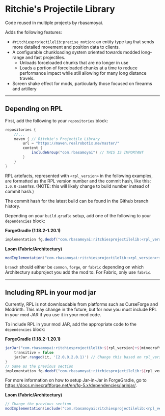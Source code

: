 # Ritchie's Projectile Library

Code reused in multiple projects by rbasamoyai.

Adds the following features:
- `#ritchiesprojectilelib:precise_motion`: an entity type tag that sends more detailed movement and position data to clients.
- A configurable chunkloading system oriented towards modded long-range and fast projectiles.
  - Unloads forceloaded chunks that are no longer in use
  - Loads a portion of forceloaded chunks at a time to reduce performance impact while still allowing for many long distance travels.
- Screen shake effect for mods, particularly those focused on firearms and artillery

---

## Depending on RPL

First, add the following to your `repositories` block:
```gradle
repositories {
    //...
    maven { // Ritchie's Projectile Library
        url = "https://maven.realrobotix.me/master/"
        content {
            includeGroup("com.rbasamoyai") // THIS IS IMPORTANT
        }
    }
}
```

RPL artefacts, represented with `<rpl_version>` in the following examples, are
formatted as the RPL version number and the commit hash, like this: `1.0.0-3a68f88`.
(NOTE: this will likely change to build number instead of commit hash.)

The commit hash for the latest build can be found in the Github branch history.

Depending on your `build.gradle` setup, add one of the following to your `dependencies`
block:

__ForgeGradle (1.18.2-1.20.1)__
```gradle
implementation fg.deobf("com.rbasamoyai:ritchiesprojectilelib:<rpl_version>+<minecraft_version>-forge") { transitive = false }
```

__Loom (Fabric/Architectury)__
```gradle
modImplementation("com.rbasamoyai:ritchiesprojectilelib:<rpl_version>+<minecraft_version>-<branch>") { transitive = false }
```
`branch` should either be `common`, `forge`, or `fabric` depending on which
Architectury subproject you add the mod to. For Fabric, only use `fabric`.

---

## Including RPL in your mod jar

Currently, RPL is not downloadable from platforms such as CurseForge and Modrinth.
This may change in the future, but for now you must include RPL in your mod JAR
if you use it in your mod code.

To include RPL in your mod JAR, add the appropriate code to the `dependencies`
block:

__ForgeGradle (1.18.2-1.20.1)__
```gradle
jarJar("com.rbasamoyai:ritchiesprojectilelib:${rpl_version}+${minecraft_version}-forge") {
    transitive = false
    jarJar.ranged(it, '[2.0.0,2.0.1)') // Change this based on rpl_version. jarJar.pin seems to not work.
}
// Same as the previous section
implementation fg.deobf("com.rbasamoyai:ritchiesprojectilelib:${rpl_version}+${minecraft_version}-forge") { transitive = false }
```
For more information on how to setup Jar-in-Jar in ForgeGradle, go to
https://docs.minecraftforge.net/en/fg-5.x/dependencies/jarinjar/.

__Loom (Fabric/Architectury)__
```gradle
// Change the previous section
modImplementation(include("com.rbasamoyai:ritchiesprojectilelib:<rpl_version>+<minecraft_version>-<branch>")) { transitive = false }
```